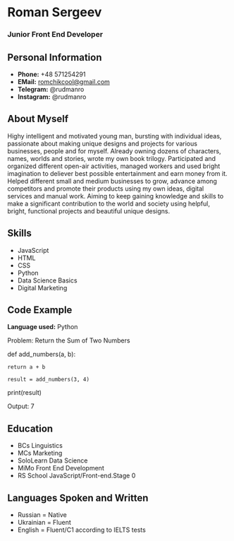 # Roman Sergeev

### Junior Front End Developer

## Personal Information

- **Phone:** +48 571254291
- **EMail:** romchikcool@gmail.com
- **Telegram:** @rudmanro
- **Instagram:** @rudmanro

## About Myself

Highy intelligent and motivated young man, bursting with individual ideas, passionate about making unique designs and projects for various businesses, people and for myself. Already owning dozens of characters, names, worlds and stories, wrote my own book trilogy. Participated and organized different open-air activities, managed workers and used bright imagination to deliever best possible entertainment and earn money from it. Helped different small and medium businesses to grow, advance among competitors and promote their products using my own ideas, digital services and manual work. Aiming to keep gaining knowledge and skills to make a significant contribution to the world and society using helpful, bright, functional projects and beautiful unique designs.

## Skills

- JavaScript
- HTML
- CSS
- Python
- Data Science Basics
- Digital Marketing

## Code Example

**Language used:** Python

Problem: Return the Sum of Two Numbers

def add_numbers(a, b):

    return a + b
    
    result = add_numbers(3, 4)

print(result)  

Output: 7

## Education

- BCs Linguistics
- MCs Marketing
- SoloLearn Data Science
- MiMo Front End Development
- RS School JavaScript/Front-end.Stage 0

## Languages Spoken and Written

- Russian = Native
- Ukrainian = Fluent
- English = Fluent/C1 according to IELTS tests
